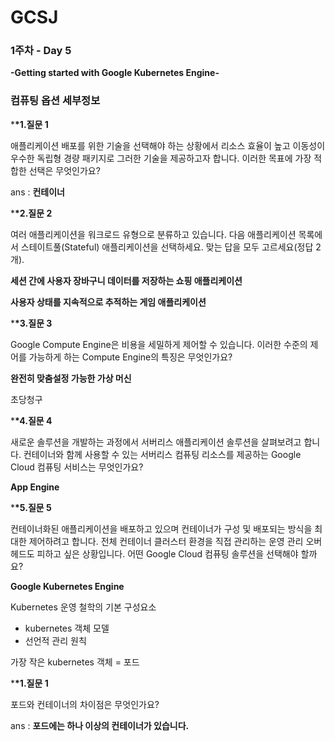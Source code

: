 # GCSJ

### 1주차 - Day 5

**-Getting started with Google Kubernetes Engine-**

### 컴퓨팅 옵션 세부정보

\***\*1.질문 1**

애플리케이션 배포를 위한 기술을 선택해야 하는 상황에서 리소스 효율이 높고 이동성이 우수한 독립형 경량 패키지로 그러한 기술을 제공하고자 합니다. 이러한 목표에 가장 적합한 선택은 무엇인가요?

ans : **컨테이너**

\***\*2.질문 2**

여러 애플리케이션을 워크로드 유형으로 분류하고 있습니다. 다음 애플리케이션 목록에서 스테이트풀(Stateful) 애플리케이션을 선택하세요. 맞는 답을 모두 고르세요(정답 2개).

**세션 간에 사용자 장바구니 데이터를 저장하는 쇼핑 애플리케이션**

**사용자 상태를 지속적으로 추적하는 게임 애플리케이션**

\***\*3.질문 3**

Google Compute Engine은 비용을 세밀하게 제어할 수 있습니다. 이러한 수준의 제어를 가능하게 하는 Compute Engine의 특징은 무엇인가요?

**완전히 맞춤설정 가능한 가상 머신**

초당청구

\***\*4.질문 4**

새로운 솔루션을 개발하는 과정에서 서버리스 애플리케이션 솔루션을 살펴보려고 합니다. 컨테이너와 함께 사용할 수 있는 서버리스 컴퓨팅 리소스를 제공하는 Google Cloud 컴퓨팅 서비스는 무엇인가요?

**App Engine**

\***\*5.질문 5**

컨테이너화된 애플리케이션을 배포하고 있으며 컨테이너가 구성 및 배포되는 방식을 최대한 제어하려고 합니다. 전체 컨테이너 클러스터 환경을 직접 관리하는 운영 관리 오버헤드도 피하고 싶은 상황입니다. 어떤 Google Cloud 컴퓨팅 솔루션을 선택해야 할까요?

**Google Kubernetes Engine**

Kubernetes 운영 철학의 기본 구성요소

- kubernetes 객체 모델
- 선언적 관리 원칙

가장 작은 kubernetes 객체 = 포드

\***\*1.질문 1**

포드와 컨테이너의 차이점은 무엇인가요?

ans : **포드에는 하나 이상의 컨테이너가 있습니다.**
